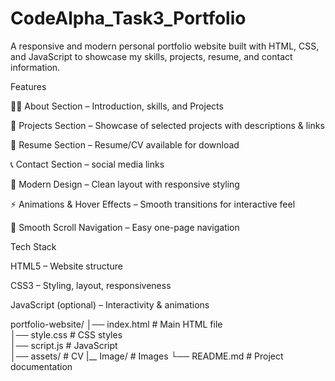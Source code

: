 # CodeAlpha_Task3_Portfolio
A responsive and modern personal portfolio website built with HTML, CSS, and JavaScript to showcase my skills, projects, resume, and contact information.

Features

🧑‍💻 About Section – Introduction, skills, and Projects

📂 Projects Section – Showcase of selected projects with descriptions & links

📄 Resume Section – Resume/CV available for download

📞 Contact Section –  social media links

🎨 Modern Design – Clean layout with responsive styling

⚡ Animations & Hover Effects – Smooth transitions for interactive feel

🔗 Smooth Scroll Navigation – Easy one-page navigation

Tech Stack

HTML5 – Website structure

CSS3 – Styling, layout, responsiveness

JavaScript (optional) – Interactivity & animations

portfolio-website/
│── index.html        # Main HTML file  
│── style.css         # CSS styles  
│── script.js         # JavaScript   
│── assets/           # CV
|__ Image/            # Images
└── README.md         # Project documentation  

